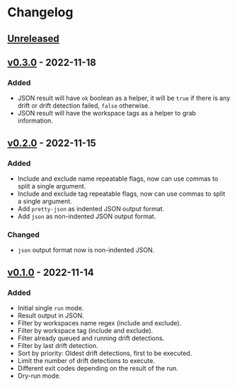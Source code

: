 # Changelog

## [Unreleased]

## [v0.3.0] - 2022-11-18

### Added

- JSON result will have `ok` boolean as a helper, it will be `true` if there is any drift or drift detection failed, `false` otherwise.
- JSON result will have the workspace tags as a helper to grab information.

## [v0.2.0] - 2022-11-15

### Added

- Include and exclude name repeatable flags, now can use commas to split a single argument.
- Include and exclude tag repeatable flags, now can use commas to split a single argument.
- Add `pretty-json` as indented JSON output format.
- Add `json` as non-indented JSON output format.

### Changed

- `json` output format now is non-indented JSON.

## [v0.1.0] - 2022-11-14

### Added

- Initial single `run` mode.
- Result output in JSON.
- Filter by workspaces name regex (include and exclude).
- Filter by workspace tag (include and exclude).
- Filter already queued and running drift detections.
- Filter by last drift detection.
- Sort by priority: Oldest drift detections, first to be executed.
- Limit the number of drift detections to execute.
- Different exit codes depending on the result of the run.
- Dry-run mode.

[unreleased]: https://github.com/slok/tfe-drift/compare/v0.3.0...HEAD
[v0.3.0]: https://github.com/slok/tfe-drift/compare/v0.2.0...v0.3.0
[v0.2.0]: https://github.com/slok/tfe-drift/compare/v0.1.0...v0.2.0
[v0.1.0]: https://github.com/slok/tfe-drift/releases/tag/v0.1.0
